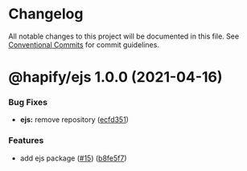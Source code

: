 # Changelog

All notable changes to this project will be documented in this file. See
[Conventional Commits](https://conventionalcommits.org) for commit guidelines.

# @hapify/ejs 1.0.0 (2021-04-16)


### Bug Fixes

* **ejs:** remove repository ([ecfd351](https://github.com/hapify/hapify/commit/ecfd3519dfb433d19928defd4a49f0bf5287d0c8))


### Features

* add ejs package ([#15](https://github.com/hapify/hapify/issues/15)) ([b8fe5f7](https://github.com/hapify/hapify/commit/b8fe5f7eae35dd1c6296c7e10e7b0dacc43cee02))
